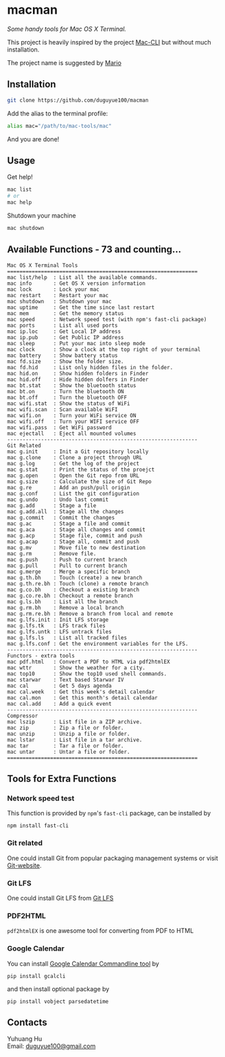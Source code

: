 # macman

_Some handy tools for Mac OS X Terminal._

This project is heavily inspired by the project [Mac-CLI](https://github.com/guarinogabriel/Mac-CLI)
but without much installation.

The project name is suggested by [Mario](https://github.com/kmario23)

## Installation

```bash
git clone https://github.com/duguyue100/macman
```

Add the alias to the terminal profile:

```bash
alias mac="/path/to/mac-tools/mac"
```

And you are done!

## Usage

Get help!

```bash
mac list
# or
mac help
```

Shutdown your machine
```bash
mac shutdown
```

## Available Functions - 73 and counting...

```
Mac OS X Terminal Tools
==============================================================
mac list/help  : List all the available commands.
mac info       : Get OS X version information
mac lock       : Lock your mac
mac restart    : Restart your mac
mac shutdown   : Shutdown your mac
mac uptime     : Get the time since last restart
mac mem        : Get the memory status
mac speed      : Network speed test (with npm's fast-cli package)
mac ports      : List all used ports
mac ip.loc     : Get Local IP address
mac ip.pub     : Get Public IP address
mac sleep      : Put your mac into sleep mode
mac clock      : Show a clock at the top right of your terminal
mac battery    : Show battery status
mac fd.size    : Show the folder size.
mac fd.hid     : List only hidden files in the folder.
mac hid.on     : Show hidden folders in Finder
mac hid.off    : Hide hidden dolfers in Finder
mac bt.stat    : Show the bluetooth status
mac bt.on      : Turn the bluetooth ON
mac bt.off     : Turn the bluetooth OFF
mac wifi.stat  : Show the status of WiFi
mac wifi.scan  : Scan available WiFI
mac wifi.on    : Turn your WiFi service ON
mac wifi.off   : Turn your WIFI service OFF
mac wifi.pass  : Get WiFi password
mac ejectall   : Eject all mounted volumes
--------------------------------------------------------------
Git Related
mac g.init     : Init a Git repository locally
mac g.clone    : Clone a project through URL
mac g.log      : Get the log of the project
mac g.stat     : Print the status of the proejct
mac g.open     : Open the Git repo from URL
mac g.size     : Calculate the size of Git Repo
mac g.re       : Add an push/pull origin
mac g.conf     : List the git configuration
mac g.undo     : Undo last commit
mac g.add      : Stage a file
mac g.add.all  : Stage all the changes
mac g.commit   : Commit the changes
mac g.ac       : Stage a file and commit
mac g.aca      : Stage all changes and commit
mac g.acp      : Stage file, commit and push
mac g.acap     : Stage all, commit and push
mac g.mv       : Move file to new destination
mac g.rm       : Remove file.
mac g.push     : Push to current branch
mac g.pull     : Pull to current branch
mac g.merge    : Merge a specific branch
mac g.th.bh    : Touch (create) a new branch
mac g.th.re.bh : Touch (clone) a remote branch
mac g.co.bh    : Checkout a existing branch
mac g.co.re.bh : Checkout a remote branch
mac g.ls.bh    : List all the branch
mac g.rm.bh    : Remove a local branch
mac g.rm.re.bh : Remove a branch from local and remote
mac g.lfs.init : Init LFS storage
mac g.lfs.tk   : LFS track files
mac g.lfs.untk : LFS untrack files
mac g.lfs.ls   : List all tracked files
mac g.lfs.conf : Get the environment variables for the LFS.
--------------------------------------------------------------
Functors - extra tools
mac pdf.html   : Convert a PDF to HTML via pdf2htmlEX
mac wttr       : Show the weather for a city.
mac top10      : Show the top10 used shell commands.
mac starwar    : Text based Starwar IV
mac cal        : Get 5 days agenda
mac cal.week   : Get this week's detail calendar
mac cal.mon    : Get this month's detail calendar
mac cal.add    : Add a quick event
--------------------------------------------------------------
Compressor
mac lszip      : List file in a ZIP archive.
mac zip        : Zip a file or folder.
mac unzip      : Unzip a file or folder.
mac lstar      : List file in a tar archive.
mac tar        : Tar a file or folder.
mac untar      : Untar a file or folder.
==============================================================
```

## Tools for Extra Functions

### Network speed test

This function is provided by `npm`'s `fast-cli` package, can be installed by

```
npm install fast-cli
```

### Git related

One could install Git from popular packaging management systems or visit [Git-website](https://git-scm.com/).

### Git LFS

One could install Git LFS from [Git LFS](https://git-lfs.github.com/)

### PDF2HTML

`pdf2htmlEX` is one awesome tool for converting from PDF to HTML

### Google Calendar

You can install [Google Calendar Commandline tool](https://github.com/insanum/gcalcli) by

```
pip install gcalcli
```

and then install optional package by

```
pip install vobject parsedatetime
```

## Contacts

Yuhuang Hu  
Email: duguyue100@gmail.com
